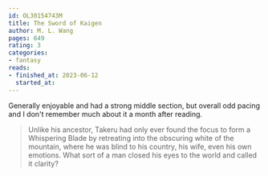 ```yaml
---
id: OL30154743M
title: The Sword of Kaigen
author: M. L. Wang
pages: 649
rating: 3
categories:
- fantasy
reads:
- finished_at: 2023-06-12
  started_at: 
---
```


Generally enjoyable and had a strong middle section, but overall odd pacing and
I don't remember much about it a month after reading.

> Unlike his ancestor, Takeru had only ever found the focus to form a
> Whispering Blade by retreating into the obscuring white of the mountain,
> where he was blind to his country, his wife, even his own emotions. What sort
> of a man closed his eyes to the world and called it clarity?
